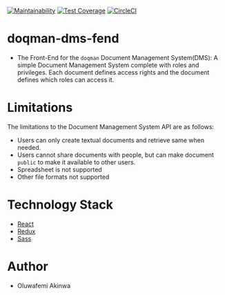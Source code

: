 [![Maintainability](https://api.codeclimate.com/v1/badges/6253ec325905f3db9234/maintainability)](https://codeclimate.com/github/KaiserPhemi/doqman-dms-fend/maintainability)
[![Test Coverage](https://api.codeclimate.com/v1/badges/6253ec325905f3db9234/test_coverage)](https://codeclimate.com/github/KaiserPhemi/doqman-dms-fend/test_coverage)
[![CircleCI](https://circleci.com/gh/KaiserPhemi/doqman-dms-fend.svg?style=svg&circle-token=b33294a27e4bc6354547490dccf4348edda04169)](https://circleci.com/gh/KaiserPhemi/doqman-dms-fend)

# doqman-dms-fend

- The Front-End for the `doqman` Document Management System(DMS): A simple Document Management System complete with roles and privileges. Each document defines access rights and the document defines which roles can access it.

# Limitations

The limitations to the Document Management System API are as follows:

- Users can only create textual documents and retrieve same when needed.
- Users cannot share documents with people, but can make document `public` to make it available to other users.
- Spreadsheet is not supported
- Other file formats not supported

# Technology Stack

- [React](https://reactjs.org/)
- [Redux](http://redux.js.org/)
- [Sass](https://sass-lang.com/)

# Author

- Oluwafemi Akinwa
